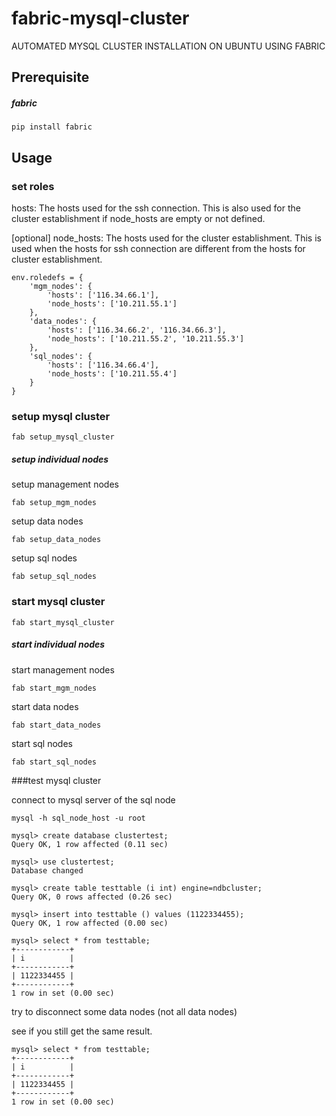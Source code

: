 # fabric-mysql-cluster

AUTOMATED MYSQL CLUSTER INSTALLATION ON UBUNTU USING FABRIC

## Prerequisite

##### fabric

`pip install fabric`


## Usage

### set roles

hosts: The hosts used for the ssh connection. This is also used for the cluster establishment if node_hosts are empty or not defined.

[optional] node_hosts: The hosts used for the cluster establishment. This is used when the hosts for ssh connection are different from the hosts for cluster establishment.

```
env.roledefs = { 
    'mgm_nodes': {
        'hosts': ['116.34.66.1'],
        'node_hosts': ['10.211.55.1']
    },
    'data_nodes': {
        'hosts': ['116.34.66.2', '116.34.66.3'],
        'node_hosts': ['10.211.55.2', '10.211.55.3']
    },
    'sql_nodes': {
        'hosts': ['116.34.66.4'],
        'node_hosts': ['10.211.55.4']
    }
}
```

### setup mysql cluster

`fab setup_mysql_cluster`



##### setup individual nodes


setup management nodes

`fab setup_mgm_nodes`

setup data nodes

`fab setup_data_nodes`

setup sql nodes

`fab setup_sql_nodes`

### start mysql cluster

`fab start_mysql_cluster`

##### start individual nodes


start management nodes

`fab start_mgm_nodes`

start data nodes

`fab start_data_nodes`

start sql nodes

`fab start_sql_nodes`

###test mysql cluster

connect to mysql server of the sql node

```
mysql -h sql_node_host -u root

mysql> create database clustertest;
Query OK, 1 row affected (0.11 sec)

mysql> use clustertest;
Database changed

mysql> create table testtable (i int) engine=ndbcluster;
Query OK, 0 rows affected (0.26 sec)

mysql> insert into testtable () values (1122334455);
Query OK, 1 row affected (0.00 sec)

mysql> select * from testtable;
+------------+
| i          |
+------------+
| 1122334455 |
+------------+
1 row in set (0.00 sec)
```

try to disconnect some data nodes (not all data nodes)

see if you still get the same result.

```
mysql> select * from testtable;
+------------+
| i          |
+------------+
| 1122334455 |
+------------+
1 row in set (0.00 sec)
```

